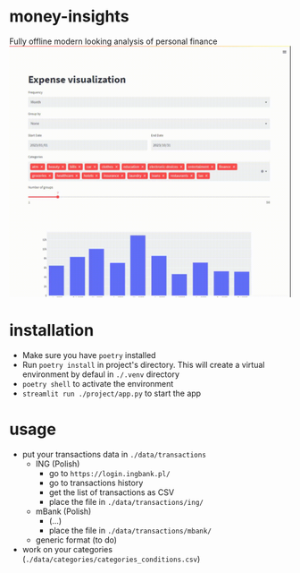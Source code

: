 # money-insights
Fully offline modern looking analysis of personal finance
![](images/streamlit-app-2024-04-11-21-04-86.gif)

# installation
* Make sure you have `poetry` installed 
* Run `poetry install` in project's directory. This will create a virtual environment by defaul in `./.venv` directory
* `poetry shell` to activate the environment
* `streamlit run ./project/app.py` to start the app

# usage
* put your transactions data in `./data/transactions`
  * ING (Polish) 
    * go to `https://login.ingbank.pl/`
    * go to transactions history
    * get the list of transactions as CSV
    * place the file in `./data/transactions/ing/`
  * mBank (Polish) 
    * (...)
    * place the file in `./data/transactions/mbank/`
  * generic format (to do)
* work on your categories (`./data/categories/categories_conditions.csv`)

